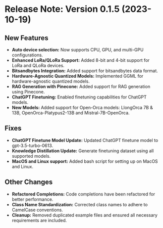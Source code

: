 # Release Note: Version 0.1.5 (2023-10-19)

## New Features

- **Auto device selection:** Now supports CPU, GPU, and multi-GPU configurations.
- **Enhanced LoRa/QLoRa Support:** Added 8-bit and 4-bit support for LoRa and QLoRa devices.
- **Bitsandbytes Integration:** Added support for bitsandbytes data format.
- **Hardware-Agnostic Quantized Models:** Implemented GGML for hardware-agnostic quantized models.
- **RAG Generation with Pinecone:** Added support for RAG generation using Pinecone.
- **ChatGPT Finetuning:** Enabled finetuning capabilities for ChatGPT models.
- **New Models:** Added support for Open-Orca models: LlongOrca 7B & 13B, OpenOrca-Platypus2-13B and Mistral-7B-OpenOrca.

## Fixes

- **ChatGPT Finetune Model Update:** Updated ChatGPT finetune model to gpt-3.5-turbo-0613.
- **Knowledge Distillation Update:** Generate finetuning dataset using all supported models.
- **MacOS and Linux support:** Added bash script for setting up on MacOS and Linux.

## Other Changes

- **Refactored Completions:** Code completions have been refactored for better performance.
- **Class Name Standardization:** Corrected class names to adhere to CamelCase conventions.
- **Cleanup:** Removed duplicated example files and ensured all necessary requirements are included.




